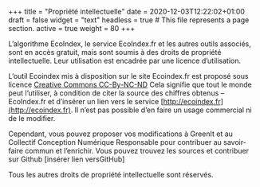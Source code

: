 +++
title = "Propriété intellectuelle"
date = 2020-12-03T12:22:02+01:00
draft = false
widget = "text"
headless = true  # This file represents a page section.
active = true
weight = 80
+++

L’algorithme EcoIndex, le service EcoIndex.fr et les autres outils associés, sont en accès gratuit, mais sont soumis à
des droits de propriété intellectuelle. Leur utilisation est encadrée par une licence d’utilisation.

L’outil Ecoindex mis à disposition sur le site Ecoindex.fr est proposé sous licence
[Creative Commons CC-By-NC-ND](https://creativecommons.org/licenses/by-nc-nd/2.0/fr/) Cela signifie que tout le monde
peut l’utiliser, à condition de citer la source des chiffres obtenus – EcoIndex.fr et d’insérer un lien vers le service
[http://ecoindex.fr](http://ecoindex.fr). Il n’est pas possible d’en faire un usage commercial ni de le modifier.

Cependant, vous pouvez proposer vos modifications à GreenIt et au Collectif Conception Numérique Responsable pour
contribuer au savoir-faire commun et l’enrichir. Vous pouvez trouvez les sources et contribuer sur Github [insérer lien
versGitHub]

Tous les autres droits de propriété intellectuelle sont réservés.
